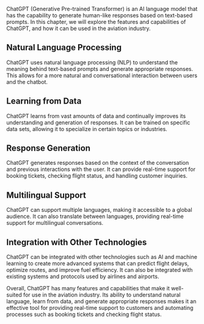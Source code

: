 
ChatGPT (Generative Pre-trained Transformer) is an AI language model that has the capability to generate human-like responses based on text-based prompts. In this chapter, we will explore the features and capabilities of ChatGPT, and how it can be used in the aviation industry.

Natural Language Processing
---------------------------

ChatGPT uses natural language processing (NLP) to understand the meaning behind text-based prompts and generate appropriate responses. This allows for a more natural and conversational interaction between users and the chatbot.

Learning from Data
------------------

ChatGPT learns from vast amounts of data and continually improves its understanding and generation of responses. It can be trained on specific data sets, allowing it to specialize in certain topics or industries.

Response Generation
-------------------

ChatGPT generates responses based on the context of the conversation and previous interactions with the user. It can provide real-time support for booking tickets, checking flight status, and handling customer inquiries.

Multilingual Support
--------------------

ChatGPT can support multiple languages, making it accessible to a global audience. It can also translate between languages, providing real-time support for multilingual conversations.

Integration with Other Technologies
-----------------------------------

ChatGPT can be integrated with other technologies such as AI and machine learning to create more advanced systems that can predict flight delays, optimize routes, and improve fuel efficiency. It can also be integrated with existing systems and protocols used by airlines and airports.

Overall, ChatGPT has many features and capabilities that make it well-suited for use in the aviation industry. Its ability to understand natural language, learn from data, and generate appropriate responses makes it an effective tool for providing real-time support to customers and automating processes such as booking tickets and checking flight status.
